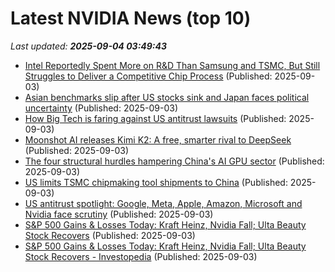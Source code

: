 # Latest NVIDIA News (top 10)
_Last updated: **2025-09-04 03:49:43**_

- [Intel Reportedly Spent More on R&D Than Samsung and TSMC, But Still Struggles to Deliver a Competitive Chip Process](https://wccftech.com/intel-reportedly-spent-more-on-rd-than-samsung-and-tsmc/) (Published: 2025-09-03)
- [Asian benchmarks slip after US stocks sink and Japan faces political uncertainty](https://finance.yahoo.com/news/asian-benchmarks-slip-us-stocks-033000760.html) (Published: 2025-09-03)
- [How Big Tech is faring against US antitrust lawsuits](https://economictimes.indiatimes.com/tech/technology/how-big-tech-is-faring-against-us-antitrust-lawsuits/articleshow/123668388.cms) (Published: 2025-09-03)
- [Moonshot AI releases Kimi K2: A free, smarter rival to DeepSeek](https://www.notebookcheck.net/Moonshot-AI-releases-Kimi-K2-A-free-smarter-rival-to-DeepSeek.1103660.0.html) (Published: 2025-09-03)
- [The four structural hurdles hampering China's AI GPU sector](https://www.digitimes.com/news/a20250903PD213/nvidia-gpu-ai-gpu-ceo-jensen-huang.html) (Published: 2025-09-03)
- [US limits TSMC chipmaking tool shipments to China](https://finance.yahoo.com/news/us-limits-tsmc-chipmaking-tool-213107454.html) (Published: 2025-09-03)
- [US antitrust spotlight: Google, Meta, Apple, Amazon, Microsoft and Nvidia face scrutiny](https://www.thehindubusinessline.com/info-tech/us-antitrust-spotlight-google-meta-apple-amazon-microsoft-and-nvidia-face-scrutiny/article70006570.ece) (Published: 2025-09-03)
- [S&P 500 Gains & Losses Today: Kraft Heinz, Nvidia Fall; Ulta Beauty Stock Recovers](https://biztoc.com/x/cb99dcd3b0bbbca9) (Published: 2025-09-03)
- [S&P 500 Gains & Losses Today: Kraft Heinz, Nvidia Fall; Ulta Beauty Stock Recovers - Investopedia](https://slashdot.org/firehose.pl?op=view&amp;id=178985284) (Published: 2025-09-03)
